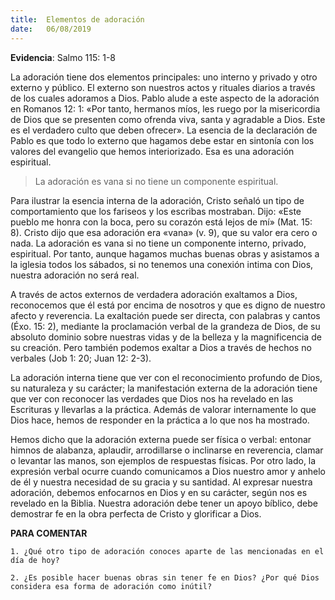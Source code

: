 ```yaml
---
title:  Elementos de adoración 
date:   06/08/2019
---
```


**Evidencia**: Salmo 115: 1-8 

La adoración tiene dos elementos principales: uno interno y privado y otro externo y público. El externo son nuestros actos y rituales diarios a través de los cuales adoramos a Dios. Pablo alude a este aspecto de la adoración en Romanos 12: 1: «Por tanto, hermanos míos, les ruego por la misericordia de Dios que se presenten como ofrenda viva, santa y agradable a Dios. Este es el verdadero culto que deben ofrecer». La esencia de la declaración de Pablo es que todo lo externo que hagamos debe estar en sintonía con los valores del evangelio que hemos interiorizado. Esa es una adoración espiritual. 

> La adoración es vana si no tiene un componente espiritual. 

Para ilustrar la esencia interna de la adoración, Cristo señaló un tipo de comportamiento que los fariseos y los escribas mostraban. Dijo: «Este pueblo me honra con la boca, pero su corazón está lejos de mí» (Mat. 15: 8). Cristo dijo que esa adoración era «vana» (v. 9), que su valor era cero o nada. La adoración es vana si no tiene un componente interno, privado, espiritual. Por tanto, aunque hagamos muchas buenas obras y asistamos a la iglesia todos los sábados, si no tenemos una conexión intima con Dios, nuestra adoración no será real. 

A través de actos externos de verdadera adoración exaltamos a Dios, reconocemos que él está por encima de nosotros y que es digno de nuestro afecto y reverencia. La exaltación puede ser directa, con palabras y cantos (Éxo. 15: 2), mediante la proclamación verbal de la grandeza de Dios, de su absoluto dominio sobre nuestras vidas y de la belleza y la magnificencia de su creación. Pero también podemos exaltar a Dios a través de hechos no verbales (Job 1: 20; Juan 12: 2-3). 

La adoración interna tiene que ver con el reconocimiento profundo de Dios, su naturaleza y su carácter; la manifestación externa de la adoración tiene que ver con reconocer las verdades que Dios nos ha revelado en las Escrituras y llevarlas a la práctica. Además de valorar internamente lo que Dios hace, hemos de responder en la práctica a lo que nos ha mostrado. 

Hemos dicho que la adoración externa puede ser física o verbal: entonar himnos de alabanza, aplaudir, arrodillarse o inclinarse en reverencia, clamar o levantar las manos, son ejemplos de respuestas físicas. Por otro lado, la expresión verbal ocurre cuando comunicamos a Dios nuestro amor y anhelo de él y nuestra necesidad de su gracia y su santidad. Al expresar nuestra adoración, debemos enfocarnos en Dios y en su carácter, según nos es revelado en la Biblia. Nuestra adoración debe tener un apoyo bíblico, debe demostrar fe en la obra perfecta de Cristo y glorificar a Dios. 

**PARA COMENTAR**

`1. ¿Qué otro tipo de adoración conoces aparte de las mencionadas en el día de hoy?`

`2. ¿Es posible hacer buenas obras sin tener fe en Dios? ¿Por qué Dios considera esa forma de adoración como inútil?`
